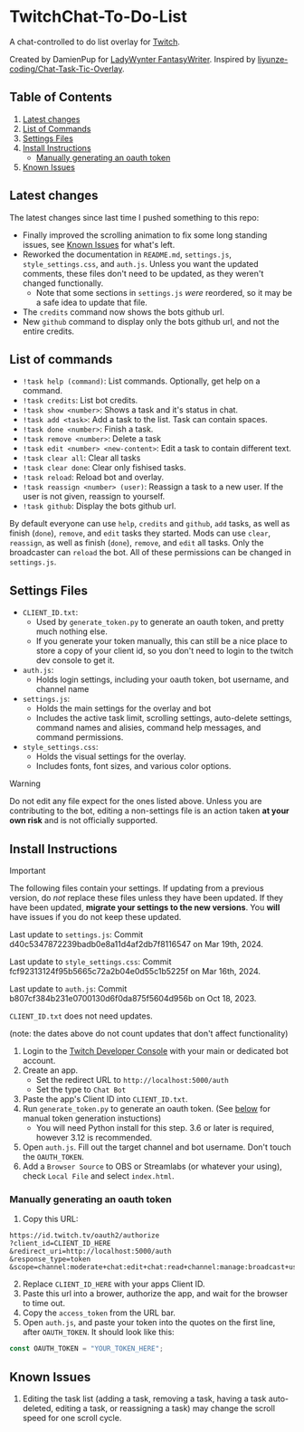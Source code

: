 # TwitchChat-To-Do-List

A chat-controlled to do list overlay for [Twitch](https://www.twitch.tv/).

Created by DamienPup for [LadyWynter FantasyWriter](https://www.twitch.tv/ladywynter_fantasywriter).
Inspired by [liyunze-coding/Chat-Task-Tic-Overlay](https://github.com/liyunze-coding/Chat-Task-Tic-Overlay).

## Table of Contents

1. [Latest changes](#latest-changes)
2. [List of Commands](#list-of-commands)
3. [Settings Files](#settings-files)
4. [Install Instructions](#install-instructions)
    - [Manually generating an oauth token](#manually-generating-an-oauth-token)
5. [Known Issues](#known-issues)

## Latest changes

The latest changes since last time I pushed something to this repo:
- Finally improved the scrolling animation to fix some long standing issues, see [Known Issues](#known-issues) for what's left.
- Reworked the documentation in `README.md`, `settings.js`, `style_settings.css`, and `auth.js`. Unless you want the updated comments, these files don't need to be updated, as they weren't changed functionally.
  - Note that some sections in `settings.js` *were* reordered, so it may be a safe idea to update that file.
- The `credits` command now shows the bots github url.
- New `github` command to display only the bots github url, and not the entire credits.

## List of commands

- `!task help (command)`: List commands. Optionally, get help on a command.
- `!task credits`: List bot credits.
- `!task show <number>`: Shows a task and it's status in chat.
- `!task add <task>`: Add a task to the list. Task can contain spaces.
- `!task done <number>`: Finish a task.
- `!task remove <number>`: Delete a task
- `!task edit <number> <new-content>`: Edit a task to contain different text.
- `!task clear all`: Clear all tasks
- `!task clear done`: Clear only fishised tasks.
- `!task reload`: Reload bot and overlay.
- `!task reassign <number> (user)`: Reassign a task to a new user. If the user is not given, reassign to yourself.
- `!task github`: Display the bots github url.

By default everyone can use `help`,  `credits` and `github`, `add` tasks, as well as finish (`done`), `remove`, and `edit` tasks they started. Mods can use `clear`, `reassign`, as well as finish (`done`), `remove`, and `edit` all tasks. Only the broadcaster can `reload` the bot. All of these permissions can be changed in `settings.js`.

## Settings Files

- `CLIENT_ID.txt`: 
  - Used by `generate_token.py` to generate an oauth token, and pretty much nothing else. 
  - If you generate your token manually, this can still be a nice place to store a copy of your client id, so you don't need to login to the twitch dev console to get it.
- `auth.js`:
  - Holds login settings, including your oauth token, bot username, and channel name
- `settings.js`:
  - Holds the main settings for the overlay and bot
  - Includes the active task limit, scrolling settings, auto-delete settings, command names and alisies, command help messages, and command permissions.
- `style_settings.css`:
  - Holds the visual settings for the overlay.
  - Includes fonts, font sizes, and various color options.

> [!WARNING]
> Do not edit any file expect for the ones listed above. Unless you are contributing to the bot, editing a non-settings file is an action taken **at your own risk** and is not officially supported.

## Install Instructions

> [!IMPORTANT]
> The following files contain your settings. If updating from a previous version, do *not* replace these files unless they have been updated. If they have been updated, **migrate your settings to the new versions**.
> You **will** have issues if you do not keep these updated.
>
> Last update to `settings.js`: Commit d40c5347872239badb0e8a11d4af2db7f8116547 on Mar 19th, 2024.
>
> Last update to `style_settings.css`: Commit fcf92313124f95b5665c72a2b04e0d55c1b5225f on Mar 16th, 2024.
>
> Last update to `auth.js`: Commit b807cf384b231e0700130d6f0da875f5604d956b on Oct 18, 2023.
>
> `CLIENT_ID.txt` does not need updates.
>
> (note: the dates above do not count updates that don't affect functionality)

1. Login to the [Twitch Developer Console](https://dev.twitch.tv/console/apps) with your main or dedicated bot account.
2. Create an app.
   - Set the redirect URL to `http://localhost:5000/auth`
   - Set the type to `Chat Bot`
3. Paste the app's Client ID into `CLIENT_ID.txt`.
4. Run `generate_token.py` to generate an oauth token. (See [below](#manually-generating-an-oauth-token) for manual token generation instuctions)
   <!-- TODO: Confirm minimum version requirement -->
   - You will need Python install for this step. 3.6 or later is required, however 3.12 is recommended.
5. Open `auth.js`. Fill out the target channel and bot username. Don't touch the `OAUTH_TOKEN`.
6. Add a `Browser Source` to OBS or Streamlabs (or whatever your using), check `Local File` and select `index.html`.

### Manually generating an oauth token

1. Copy this URL:
```
https://id.twitch.tv/oauth2/authorize
?client_id=CLIENT_ID_HERE
&redirect_uri=http://localhost:5000/auth
&response_type=token
&scope=channel:moderate+chat:edit+chat:read+channel:manage:broadcast+user:edit:broadcast+channel:read:redemptions+user:read:email
```
2. Replace `CLIENT_ID_HERE` with your apps Client ID.
3. Paste this url into a brower, authorize the app, and wait for the browser to time out.
4. Copy the `access_token` from the URL bar.
5. Open `auth.js`, and paste your token into the quotes on the first line, after `OAUTH_TOKEN`. It should look like this:
```js
const OAUTH_TOKEN = "YOUR_TOKEN_HERE";
```

## Known Issues

1. Editing the task list (adding a task, removing a task, having a task auto-deleted, editing a task, or reassigning a task) may change the scroll speed for one scroll cycle.